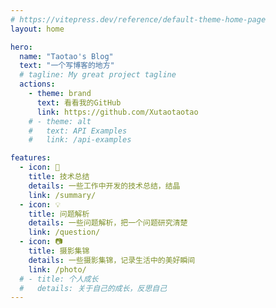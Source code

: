 ```yaml
---
# https://vitepress.dev/reference/default-theme-home-page
layout: home

hero:
  name: "Taotao's Blog"
  text: "一个写博客的地方"
  # tagline: My great project tagline
  actions:
    - theme: brand
      text: 看看我的GitHub
      link: https://github.com/Xutaotaotao
    # - theme: alt
    #   text: API Examples
    #   link: /api-examples

features:
  - icon: 📖
    title: 技术总结
    details: 一些工作中开发的技术总结，结晶
    link: /summary/
  - icon: 💡
    title: 问题解析
    details: 一些问题解析，把一个问题研究清楚
    link: /question/
  - icon: 📷
    title: 摄影集锦
    details: 一些摄影集锦，记录生活中的美好瞬间
    link: /photo/
  # - title: 个人成长
  #   details: 关于自己的成长，反思自己
---
```



